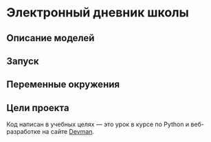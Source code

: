 # Электронный дневник школы



## Описание моделей


## Запуск



## Переменные окружения



## Цели проекта

Код написан в учебных целях — это урок в курсе по Python и веб-разработке на сайте [Devman](https://dvmn.org).

